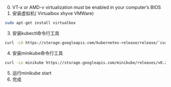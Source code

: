 0. VT-x or AMD-v virtualization must be enabled in your computer’s BIOS
1. 安装虚拟机( Virtualbox xhyve VMWare)
```bash
sudo apt-get install virtualbox
```
3. 安装kubectl命令行工具
```bash
curl -LO https://storage.googleapis.com/kubernetes-release/release/`curl -s https://storage.googleapis.com/kubernetes-release/release/stable.txt`/bin/linux/amd64/kubectl && chmod +x ./kubectl && sudo mv ./kubectl /usr/local/bin/kubectl
```
4. 安装minikube命令行工具
```bash
curl -Lo minikube https://storage.googleapis.com/minikube/releases/v0.23.0/minikube-linux-amd64 && chmod +x minikube && sudo mv minikube /usr/local/bin/
```
5. 运行minikube start
6. 完成